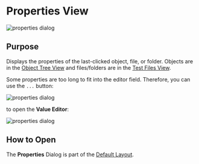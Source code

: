 # Properties View

![properties dialog](./img/properties1.png)

## Purpose

Displays the properties of the last-clicked object, file, or folder. Objects are in the [Object Tree View](object_tree.md) and files/folders are in the [Test Files View](test_files_dialog.md).

Some properties are too long to fit into the editor field. Therefore, you can use the `...` button:

![properties dialog](./img/properties2.png)

to open the **Value Editor**:

![properties dialog](./img/properties3.png)

## How to Open

The **Properties** Dialog is part of the [Default Layout](restoring_the_default_layout.md).